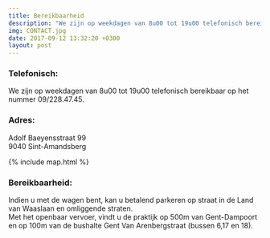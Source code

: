 ```yaml
---
title: Bereikbaarheid
description: "We zijn op weekdagen van 8u00 tot 19u00 telefonisch bereikbaar op het nummer 09/228.47.45 .."
img: CONTACT.jpg
date: 2017-09-12 13:32:20 +0300
layout: post
---
```


### Telefonisch:
We zijn op weekdagen van 8u00 tot 19u00 telefonisch bereikbaar op het nummer 09/228.47.45.

### Adres:

Adolf Baeyensstraat 99 <br>
9040 Sint-Amandsberg

{% include map.html %}

### Bereikbaarheid:
Indien u met de wagen bent, kan u betalend parkeren op straat in de Land van Waaslaan en omliggende straten. <br>
Met het openbaar vervoer, vindt u de praktijk op 500m van Gent-Dampoort en op 100m van de bushalte Gent Van Arenbergstraat (bussen 6,17 en 18). 
